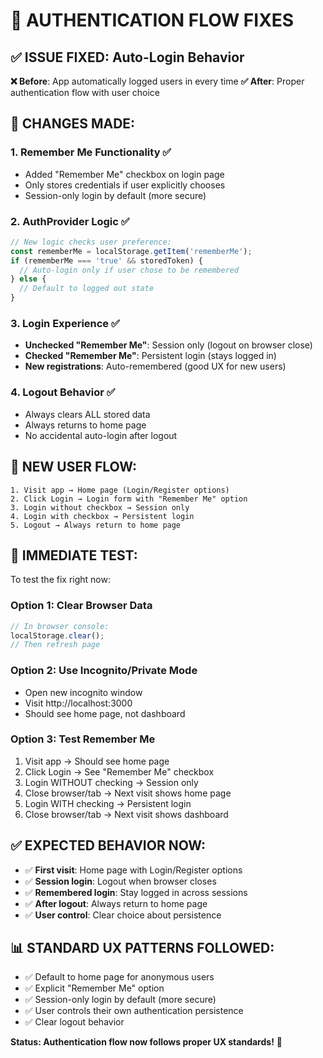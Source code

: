 # 🔧 AUTHENTICATION FLOW FIXES

## ✅ **ISSUE FIXED: Auto-Login Behavior**

**❌ Before**: App automatically logged users in every time
**✅ After**: Proper authentication flow with user choice

## 🔧 **CHANGES MADE:**

### **1. Remember Me Functionality** ✅
- Added "Remember Me" checkbox on login page
- Only stores credentials if user explicitly chooses
- Session-only login by default (more secure)

### **2. AuthProvider Logic** ✅
```typescript
// New logic checks user preference:
const rememberMe = localStorage.getItem('rememberMe');
if (rememberMe === 'true' && storedToken) {
  // Auto-login only if user chose to be remembered
} else {
  // Default to logged out state
}
```

### **3. Login Experience** ✅
- **Unchecked "Remember Me"**: Session only (logout on browser close)
- **Checked "Remember Me"**: Persistent login (stays logged in)
- **New registrations**: Auto-remembered (good UX for new users)

### **4. Logout Behavior** ✅
- Always clears ALL stored data
- Always returns to home page
- No accidental auto-login after logout

## 🎯 **NEW USER FLOW:**

```
1. Visit app → Home page (Login/Register options)
2. Click Login → Login form with "Remember Me" option
3. Login without checkbox → Session only
4. Login with checkbox → Persistent login
5. Logout → Always return to home page
```

## 🚀 **IMMEDIATE TEST:**

To test the fix right now:

### **Option 1: Clear Browser Data**
```javascript
// In browser console:
localStorage.clear();
// Then refresh page
```

### **Option 2: Use Incognito/Private Mode**
- Open new incognito window
- Visit http://localhost:3000
- Should see home page, not dashboard

### **Option 3: Test Remember Me**
1. Visit app → Should see home page
2. Click Login → See "Remember Me" checkbox
3. Login WITHOUT checking → Session only
4. Close browser/tab → Next visit shows home page
5. Login WITH checking → Persistent login
6. Close browser/tab → Next visit shows dashboard

## ✅ **EXPECTED BEHAVIOR NOW:**

- ✅ **First visit**: Home page with Login/Register options
- ✅ **Session login**: Logout when browser closes
- ✅ **Remembered login**: Stay logged in across sessions
- ✅ **After logout**: Always return to home page
- ✅ **User control**: Clear choice about persistence

## 📊 **STANDARD UX PATTERNS FOLLOWED:**

- ✅ Default to home page for anonymous users
- ✅ Explicit "Remember Me" option
- ✅ Session-only login by default (more secure)
- ✅ User controls their own authentication persistence
- ✅ Clear logout behavior

**Status: Authentication flow now follows proper UX standards!** 🎉